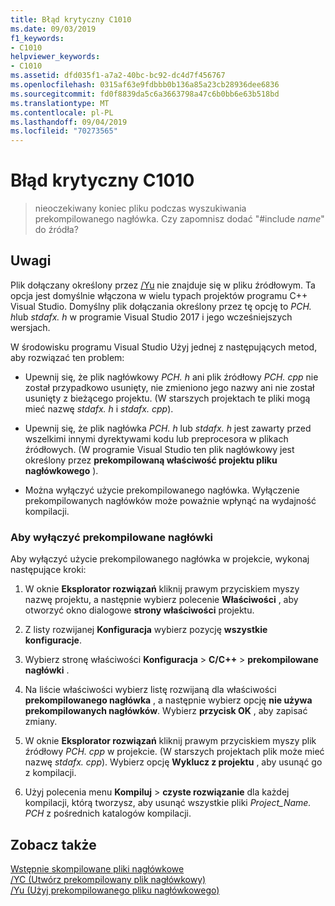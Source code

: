 ```yaml
---
title: Błąd krytyczny C1010
ms.date: 09/03/2019
f1_keywords:
- C1010
helpviewer_keywords:
- C1010
ms.assetid: dfd035f1-a7a2-40bc-bc92-dc4d7f456767
ms.openlocfilehash: 0315af63e9fdbbb0b136a85a23cb28936dee6836
ms.sourcegitcommit: fd0f8839da5c6a3663798a47c6b0bb6e63b518bd
ms.translationtype: MT
ms.contentlocale: pl-PL
ms.lasthandoff: 09/04/2019
ms.locfileid: "70273565"
---
```

# <a name="fatal-error-c1010"></a>Błąd krytyczny C1010

> nieoczekiwany koniec pliku podczas wyszukiwania prekompilowanego nagłówka. Czy zapomnisz dodać "#include *name*" do źródła?

## <a name="remarks"></a>Uwagi

Plik dołączany określony przez [/Yu](../../build/reference/yu-use-precompiled-header-file.md) nie znajduje się w pliku źródłowym. Ta opcja jest domyślnie włączona w wielu typach projektów programu C++ Visual Studio. Domyślny plik dołączania określony przez tę opcję to *PCH. h*lub *stdafx. h* w programie Visual Studio 2017 i jego wcześniejszych wersjach.

W środowisku programu Visual Studio Użyj jednej z następujących metod, aby rozwiązać ten problem:

- Upewnij się, że plik nagłówkowy *PCH. h* ani plik źródłowy *PCH. cpp* nie został przypadkowo usunięty, nie zmieniono jego nazwy ani nie został usunięty z bieżącego projektu. (W starszych projektach te pliki mogą mieć nazwę *stdafx. h* i *stdafx. cpp*).

- Upewnij się, że plik nagłówka *PCH. h* lub *stdafx. h* jest zawarty przed wszelkimi innymi dyrektywami kodu lub preprocesora w plikach źródłowych. (W programie Visual Studio ten plik nagłówkowy jest określony przez **prekompilowaną właściwość projektu pliku nagłówkowego** ).

- Można wyłączyć użycie prekompilowanego nagłówka. Wyłączenie prekompilowanych nagłówków może poważnie wpłynąć na wydajność kompilacji.

### <a name="to-turn-off-precompiled-headers"></a>Aby wyłączyć prekompilowane nagłówki

Aby wyłączyć użycie prekompilowanego nagłówka w projekcie, wykonaj następujące kroki:

1. W oknie **Eksplorator rozwiązań** kliknij prawym przyciskiem myszy nazwę projektu, a następnie wybierz polecenie **Właściwości** , aby otworzyć okno dialogowe **strony właściwości** projektu.

1. Z listy rozwijanej **Konfiguracja** wybierz pozycję **wszystkie konfiguracje**.

1. Wybierz stronę właściwości **Konfiguracja** > **C/C++**  > **prekompilowane nagłówki** .

1. Na liście właściwości wybierz listę rozwijaną dla właściwości **prekompilowanego nagłówka** , a następnie wybierz opcję **nie używa prekompilowanych nagłówków**. Wybierz **przycisk OK** , aby zapisać zmiany.

1. W oknie **Eksplorator rozwiązań** kliknij prawym przyciskiem myszy plik źródłowy *PCH. cpp* w projekcie. (W starszych projektach plik może mieć nazwę *stdafx. cpp*). Wybierz opcję **Wyklucz z projektu** , aby usunąć go z kompilacji.

1. Użyj polecenia menu **Kompiluj** > **czyste rozwiązanie** dla każdej kompilacji, którą tworzysz, aby usunąć wszystkie pliki *Project_Name. PCH* z pośrednich katalogów kompilacji.

## <a name="see-also"></a>Zobacz także

[Wstępnie skompilowane pliki nagłówkowe](../../build/creating-precompiled-header-files.md)\
[/YC (Utwórz prekompilowany plik nagłówkowy)](../../build/reference/yc-create-precompiled-header-file.md)\
[/Yu (Użyj prekompilowanego pliku nagłówkowego)](../../build/reference/yu-use-precompiled-header-file.md)